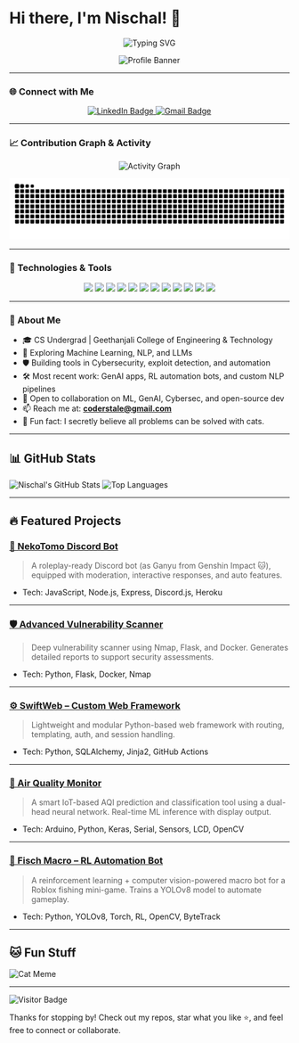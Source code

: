 # Hi there, I'm Nischal! 👋
<div align="center">
  <img src="https://readme-typing-svg.herokuapp.com?font=Fira+Code&size=24&pause=1000&color=0891B2&width=435&lines=Passionate+ML+%26+Cybersecurity+Developer;Always+learning+and+building!;Let's+connect+and+collaborate!" alt="Typing SVG" />
</div>

<p align="center">
  <img src="https://i.pinimg.com/564x/e9/de/ec/e9deec7ff3325fa19263004b4b834087.jpg" alt="Profile Banner" width="700px" />
</p>

---

### 🌐 Connect with Me
<p align="center">
  <a href="https://www.linkedin.com/in/satyasainischal/">
    <img src="https://img.shields.io/badge/LinkedIn-0077B5?style=for-the-badge&logo=linkedin&logoColor=white" alt="LinkedIn Badge"/>
  </a>
  <a href="mailto:coderstale@gmail.com">
    <img src="https://img.shields.io/badge/Gmail-D14836?style=for-the-badge&logo=gmail&logoColor=white" alt="Gmail Badge"/>
  </a>
</p>

---

### 📈 Contribution Graph & Activity
<p align="center">
  <img src="https://github-readme-activity-graph.vercel.app/graph?username=coderstale&bg_color=141321&color=ffffff&line=0891b2&point=ffffff&area=true&hide_border=true" alt="Activity Graph" />
</p>
<p align="center">
  <img src="https://raw.githubusercontent.com/coderstale/coderstale/output/dist/github-contribution-grid-snake.svg" alt="Snake Animation" />
</p>

---

### 🧠 Technologies & Tools
<p align="center">
  <img src="https://img.shields.io/badge/-Python-000?&logo=python" />
  <img src="https://img.shields.io/badge/-JavaScript-000?&logo=JavaScript" />
  <img src="https://img.shields.io/badge/-Node.js-000?&logo=node.js" />
  <img src="https://img.shields.io/badge/-React-000?&logo=react" />
  <img src="https://img.shields.io/badge/-Flask-000?&logo=flask" />
  <img src="https://img.shields.io/badge/-Docker-000?&logo=docker" />
  <img src="https://img.shields.io/badge/-Git-000?&logo=git" />
  <img src="https://img.shields.io/badge/-PostgreSQL-000?&logo=postgresql" />
  <img src="https://img.shields.io/badge/-OpenCV-000?&logo=opencv" />
  <img src="https://img.shields.io/badge/-YOLOv8-000?&logo=openai" />
  <img src="https://img.shields.io/badge/-LangChain-000?&logo=openai" />
  <img src="https://img.shields.io/badge/-HuggingFace-000?&logo=huggingface" />
</p>

---

### 🚀 About Me
- 🎓 CS Undergrad | Geethanjali College of Engineering & Technology  
- 🤖 Exploring Machine Learning, NLP, and LLMs  
- 🛡️ Building tools in Cybersecurity, exploit detection, and automation  
- 🛠️ Most recent work: GenAI apps, RL automation bots, and custom NLP pipelines  
- 👯 Open to collaboration on ML, GenAI, Cybersec, and open-source dev  
- 📫 Reach me at: **coderstale@gmail.com**  
- 🐾 Fun fact: I secretly believe all problems can be solved with cats.

---

## 📊 GitHub Stats

![Nischal's GitHub Stats](https://github-readme-stats.vercel.app/api?username=coderstale&show_icons=true&theme=radical)
![Top Languages](https://github-readme-stats.vercel.app/api/top-langs/?username=coderstale&layout=compact&theme=radical)

---

## 🔥 Featured Projects

### [💬 NekoTomo Discord Bot](https://github.com/coderstale/nekotomo-bot)
> A roleplay-ready Discord bot (as Ganyu from Genshin Impact 🐱), equipped with moderation, interactive responses, and auto features.
- Tech: JavaScript, Node.js, Express, Discord.js, Heroku

---

### [🛡️ Advanced Vulnerability Scanner](https://github.com/coderstale/advanced_vulnerability_scanner)
> Deep vulnerability scanner using Nmap, Flask, and Docker. Generates detailed reports to support security assessments.
- Tech: Python, Flask, Docker, Nmap

---

### [⚙️ SwiftWeb – Custom Web Framework](https://github.com/coderstale/SwiftWeb)
> Lightweight and modular Python-based web framework with routing, templating, auth, and session handling.
- Tech: Python, SQLAlchemy, Jinja2, GitHub Actions

---

### [🌿 Air Quality Monitor](https://github.com/coderstale/air_quality_monitor)
> A smart IoT-based AQI prediction and classification tool using a dual-head neural network. Real-time ML inference with display output.
- Tech: Arduino, Python, Keras, Serial, Sensors, LCD, OpenCV

---

### [🎣 Fisch Macro – RL Automation Bot](https://github.com/coderstale/fisch-macro)
> A reinforcement learning + computer vision-powered macro bot for a Roblox fishing mini-game. Trains a YOLOv8 model to automate gameplay.
- Tech: Python, YOLOv8, Torch, RL, OpenCV, ByteTrack

---

## 🐱 Fun Stuff

![Cat Meme](https://i.pinimg.com/736x/39/d9/a6/39d9a6cc24bc2294bee5563a9eac3310.jpg)

---

![Visitor Badge](https://visitor-badge.laobi.icu/badge?page_id=coderstale.coderstale)

Thanks for stopping by! Check out my repos, star what you like ⭐, and feel free to connect or collaborate.
